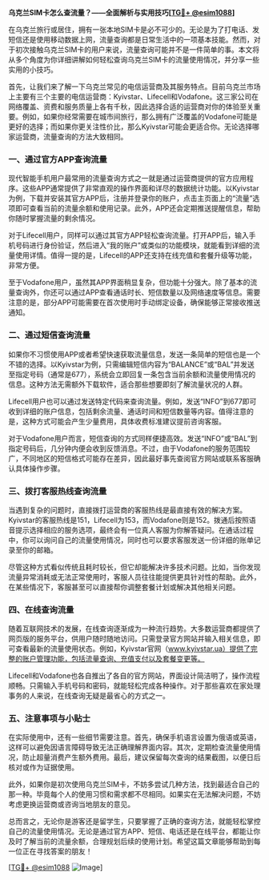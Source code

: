 **乌克兰SIM卡怎么查流量？——全面解析与实用技巧[[TG💪+ @esim1088](https://t.me/s/esim1088)]**

在乌克兰旅行或居住，拥有一张本地SIM卡是必不可少的。无论是为了打电话、发短信还是使用移动数据上网，流量查询都是日常生活中的一项基本技能。然而，对于初次接触乌克兰SIM卡的用户来说，流量查询可能并不是一件简单的事。本文将从多个角度为你详细讲解如何轻松查询乌克兰SIM卡的流量使用情况，并分享一些实用的小技巧。

首先，让我们来了解一下乌克兰常见的电信运营商及其服务特点。目前乌克兰市场上主要有三个主要的电信运营商：Kyivstar、Lifecell和Vodafone。这三家公司在网络覆盖、资费和服务质量上各有千秋，因此选择合适的运营商对你的体验至关重要。例如，如果你经常需要在城市间旅行，那么拥有广泛覆盖的Vodafone可能是更好的选择；而如果你更关注性价比，那么Kyivstar可能会更适合你。无论选择哪家运营商，流量查询的方法大致相同。

### **一、通过官方APP查询流量**

现代智能手机用户最常用的流量查询方式之一就是通过运营商提供的官方应用程序。这些APP通常提供了非常直观的操作界面和详尽的数据统计功能。以Kyivstar为例，下载并安装其官方APP后，注册并登录你的账户，点击主页面上的“流量”选项即可查看当前的流量余额和使用记录。此外，APP还会定期推送提醒信息，帮助你随时掌握流量的剩余情况。

对于Lifecell用户，同样可以通过其官方APP轻松查询流量。打开APP后，输入手机号码进行身份验证，然后进入“我的账户”或类似的功能模块，就能看到详细的流量使用详情。值得一提的是，Lifecell的APP还支持在线充值和套餐升级等功能，非常方便。

至于Vodafone用户，虽然其APP界面稍显复杂，但功能十分强大。除了基本的流量查询外，你还可以通过APP查看通话时长、短信数量以及网络速度等信息。需要注意的是，部分APP可能需要在首次使用时手动绑定设备，确保能够正常接收推送通知。

### **二、通过短信查询流量**

如果你不习惯使用APP或者希望快速获取流量信息，发送一条简单的短信也是一个不错的选择。以Kyivstar为例，只需编辑短信内容为“BALANCE”或“BAL”并发送至指定号码（通常是677），系统会立即回复一条包含当前余额和流量使用情况的信息。这种方法无需额外下载软件，适合那些想要即刻了解流量状况的人群。

Lifecell用户也可以通过发送特定代码来查询流量。例如，发送“INFO”到677即可收到详细的账户信息，包括剩余流量、通话时间和短信数量等内容。值得注意的是，这种方式可能会产生少量费用，具体收费标准建议提前咨询客服。

对于Vodafone用户而言，短信查询的方式同样便捷高效。发送“INFO”或“BAL”到指定号码后，几分钟内便会收到反馈消息。不过，由于Vodafone的服务范围较广，不同地区的短信格式可能存在差异，因此最好事先查阅官方网站或联系客服确认具体操作步骤。

### **三、拨打客服热线查询流量**

当遇到复杂的问题时，直接拨打运营商的客服热线是最直接有效的解决方案。Kyivstar的客服热线是151，Lifecell为153，而Vodafone则是152。拨通后按照语音提示选择相应的服务选项，最终会有一位真人客服为你解答疑问。在通话过程中，你可以询问自己的流量使用情况，同时也可以要求客服发送一份详细的账单记录至你的邮箱。

尽管这种方式看似传统且耗时较长，但它却能解决许多技术问题。比如，当你发现流量异常消耗或无法正常使用时，客服人员往往能提供更具针对性的帮助。此外，在某些情况下，客服甚至可以直接帮你调整套餐计划或解决其他相关问题。

### **四、在线查询流量**

随着互联网技术的发展，在线查询逐渐成为一种流行趋势。大多数运营商都提供了网页版的服务平台，供用户随时随地访问。只需登录官方网站并输入相关信息，即可查看最新的流量使用状态。例如，Kyivstar官网（www.kyivstar.ua）提供了完整的账户管理功能，包括流量查询、充值支付以及套餐变更等。

Lifecell和Vodafone也各自推出了各自的官方网站，界面设计简洁明了，操作流程顺畅。只需输入手机号码和密码，就能轻松完成各种操作。对于那些喜欢在家处理事务的人来说，在线查询无疑是最省心的方式之一。

### **五、注意事项与小贴士**

在实际使用中，还有一些细节需要注意。首先，确保手机语言设置为俄语或英语，这样可以避免因语言障碍导致无法正确理解界面内容。其次，定期检查流量使用情况，防止超量消费产生额外费用。最后，建议保留每次查询的结果截图，以便日后核对或作为证据使用。

此外，如果你是初次使用乌克兰SIM卡，不妨多尝试几种方法，找到最适合自己的那一种。毕竟每个人的使用习惯和需求都不尽相同。如果实在无法解决问题，不妨考虑更换运营商或咨询当地朋友的意见。

总而言之，无论你是游客还是留学生，只要掌握了正确的查询方法，就能轻松掌控自己的流量使用情况。无论是通过官方APP、短信、电话还是在线平台，都能让你及时了解当前的流量余额，合理规划后续的使用计划。希望这篇文章能够帮助到每一位正在寻找答案的朋友！

[[TG💪+ @esim1088](https://t.me/s/esim1088) ![Image](https://i.postimg.cc/4NQfJmqS/Snipaste-2025-05-13-00-14-12.png)]